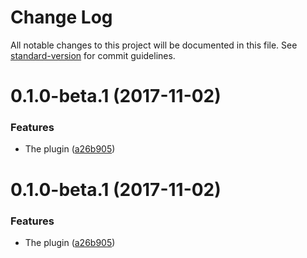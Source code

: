 # Change Log

All notable changes to this project will be documented in this file. See [standard-version](https://github.com/conventional-changelog/standard-version) for commit guidelines.

<a name="0.1.0-beta.1"></a>
# 0.1.0-beta.1 (2017-11-02)


### Features

* The plugin ([a26b905](https://github.com/andrejbaran/svgstore-webpack-plugin/commit/a26b905))



<a name="0.1.0-beta.1"></a>
# 0.1.0-beta.1 (2017-11-02)


### Features

* The plugin ([a26b905](https://github.com/andrejbaran/svgstore-webpack-plugin/commit/a26b905))
